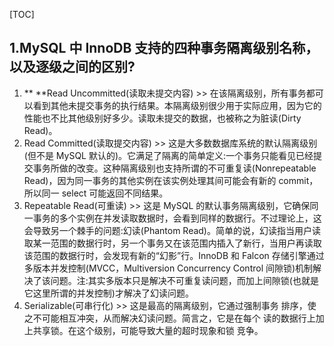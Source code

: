 [TOC]

## 1.MySQL 中 InnoDB 支持的四种事务隔离级别名称，以及逐级之间的区别?

1. ** **Read Uncommitted(读取未提交内容) >> 在该隔离级别，所有事务都可以看到其他未提交事务的执行结果。本隔离级别很少用于实际应用，因为它的性能也不比其他级别好多少。读取未提交的数据，也被称之为脏读(Dirty Read)。
2. Read Committed(读取提交内容) >> 这是大多数数据库系统的默认隔离级别(但不是 MySQL 默认的)。它满足了隔离的简单定义:一个事务只能看见已经提交事务所做的改变。这种隔离级别也支持所谓的不可重复读(Nonrepeatable Read)，因为同一事务的其他实例在该实例处理其间可能会有新的 commit，所以同一 select 可能返回不同结果。
3. Repeatable Read(可重读) >> 这是 MySQL 的默认事务隔离级别，它确保同一事务的多个实例在并发读取数据时，会看到同样的数据行。不过理论上，这会导致另一个棘手的问题:幻读(Phantom Read)。简单的说，幻读指当用户读取某一范围的数据行时，另一个事务又在该范围内插入了新行，当用户再读取该范围的数据行时，会发现有新的“幻影”行。InnoDB 和 Falcon 存储引擎通过多版本并发控制(MVCC，Multiversion Concurrency Control 间隙锁)机制解决了该问题。注:其实多版本只是解决不可重复读问题，而加上间隙锁(也就是它这里所谓的并发控制)才解决了幻读问题。
4. Serializable(可串行化) >> 这是最高的隔离级别，它通过强制事务 排序，使之不可能相互冲突，从而解决幻读问题。简言之，它是在每个 读的数据行上加上共享锁。在这个级别，可能导致大量的超时现象和锁 竞争。
